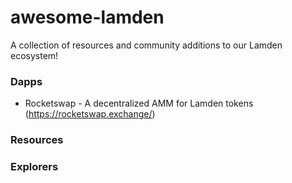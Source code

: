 # awesome-lamden
A collection of resources and community additions to our Lamden ecosystem!

### Dapps

* Rocketswap - A decentralized AMM for Lamden tokens (https://rocketswap.exchange/)

### Resources

### Explorers
